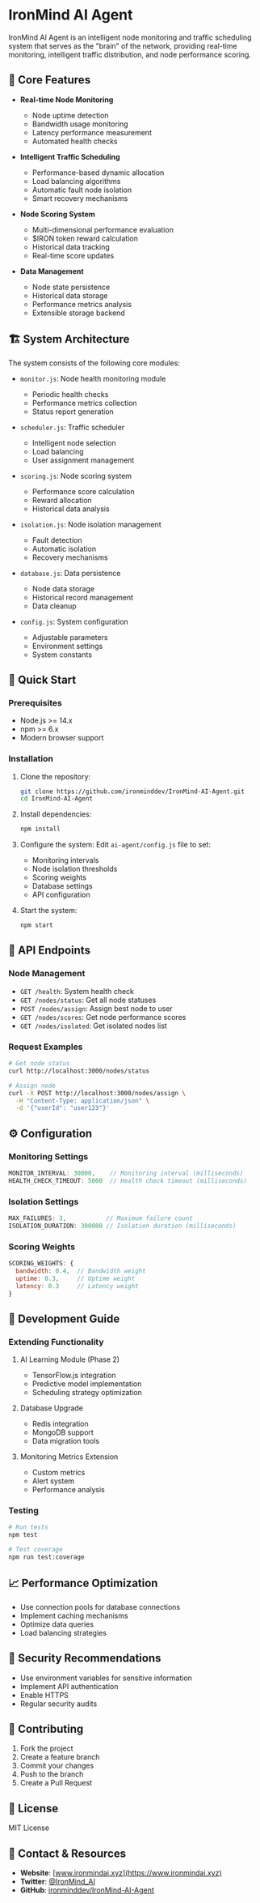 # IronMind AI Agent

IronMind AI Agent is an intelligent node monitoring and traffic scheduling system that serves as the "brain" of the network, providing real-time monitoring, intelligent traffic distribution, and node performance scoring.

## 🌟 Core Features

- **Real-time Node Monitoring**
  - Node uptime detection
  - Bandwidth usage monitoring
  - Latency performance measurement
  - Automated health checks

- **Intelligent Traffic Scheduling**
  - Performance-based dynamic allocation
  - Load balancing algorithms
  - Automatic fault node isolation
  - Smart recovery mechanisms

- **Node Scoring System**
  - Multi-dimensional performance evaluation
  - $IRON token reward calculation
  - Historical data tracking
  - Real-time score updates

- **Data Management**
  - Node state persistence
  - Historical data storage
  - Performance metrics analysis
  - Extensible storage backend

## 🏗️ System Architecture

The system consists of the following core modules:

- `monitor.js`: Node health monitoring module
  - Periodic health checks
  - Performance metrics collection
  - Status report generation

- `scheduler.js`: Traffic scheduler
  - Intelligent node selection
  - Load balancing
  - User assignment management

- `scoring.js`: Node scoring system
  - Performance score calculation
  - Reward allocation
  - Historical data analysis

- `isolation.js`: Node isolation management
  - Fault detection
  - Automatic isolation
  - Recovery mechanisms

- `database.js`: Data persistence
  - Node data storage
  - Historical record management
  - Data cleanup

- `config.js`: System configuration
  - Adjustable parameters
  - Environment settings
  - System constants

## 🚀 Quick Start

### Prerequisites
  - Node.js >= 14.x
  - npm >= 6.x
  - Modern browser support

### Installation
1. Clone the repository:
   ```bash
   git clone https://github.com/ironminddev/IronMind-AI-Agent.git
   cd IronMind-AI-Agent
   ```

2. Install dependencies:
   ```bash
   npm install
   ```

3. Configure the system:
   Edit `ai-agent/config.js` file to set:
   - Monitoring intervals
   - Node isolation thresholds
   - Scoring weights
   - Database settings
   - API configuration

4. Start the system:
   ```bash
   npm start
   ```

## 📡 API Endpoints

### Node Management
- `GET /health`: System health check
- `GET /nodes/status`: Get all node statuses
- `POST /nodes/assign`: Assign best node to user
- `GET /nodes/scores`: Get node performance scores
- `GET /nodes/isolated`: Get isolated nodes list

### Request Examples
```bash
# Get node status
curl http://localhost:3000/nodes/status

# Assign node
curl -X POST http://localhost:3000/nodes/assign \
  -H "Content-Type: application/json" \
  -d '{"userId": "user123"}'
```

## ⚙️ Configuration

### Monitoring Settings
```javascript
MONITOR_INTERVAL: 30000,    // Monitoring interval (milliseconds)
HEALTH_CHECK_TIMEOUT: 5000  // Health check timeout (milliseconds)
```

### Isolation Settings
```javascript
MAX_FAILURES: 3,           // Maximum failure count
ISOLATION_DURATION: 300000 // Isolation duration (milliseconds)
```

### Scoring Weights
```javascript
SCORING_WEIGHTS: {
  bandwidth: 0.4,  // Bandwidth weight
  uptime: 0.3,     // Uptime weight
  latency: 0.3     // Latency weight
}
```

## 🔧 Development Guide

### Extending Functionality
1. AI Learning Module (Phase 2)
   - TensorFlow.js integration
   - Predictive model implementation
   - Scheduling strategy optimization

2. Database Upgrade
   - Redis integration
   - MongoDB support
   - Data migration tools

3. Monitoring Metrics Extension
   - Custom metrics
   - Alert system
   - Performance analysis

### Testing
```bash
# Run tests
npm test

# Test coverage
npm run test:coverage
```

## 📈 Performance Optimization

- Use connection pools for database connections
- Implement caching mechanisms
- Optimize data queries
- Load balancing strategies

## 🔐 Security Recommendations

- Use environment variables for sensitive information
- Implement API authentication
- Enable HTTPS
- Regular security audits

## 📝 Contributing

1. Fork the project
2. Create a feature branch
3. Commit your changes
4. Push to the branch
5. Create a Pull Request

## 📄 License

MIT License

## 🤝 Contact & Resources

- **Website**: [www.ironmindai.xyz](https://www.ironmindai.xyz)
- **Twitter**: [@IronMind_AI](https://twitter.com/IronMind_AI)
- **GitHub**: [ironminddev/IronMind-AI-Agent](https://github.com/ironminddev/IronMind-AI-Agent) 